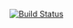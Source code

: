 [![Build Status](https://travis-ci.org/jaroslavtyc/drd-plus-tools.svg?branch=master)](https://travis-ci.org/jaroslavtyc/drd-plus-tools)
